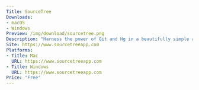 ```yaml
---
Title: SourceTree
Downloads:
- macOS
- Windows
Preview: /img/download/sourcetree.png
Description: "Harness the power of Git and Hg in a beautifully simple application"
Site: https://www.sourcetreeapp.com
Platforms:
- Title: Mac
  URL: https://www.sourcetreeapp.com
- Title: Windows
  URL: https://www.sourcetreeapp.com
Price: "Free"
---
```

